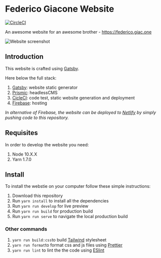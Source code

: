 # Federico Giacone Website 
[![CircleCI](https://circleci.com/gh/leopuleo/federico.giac.one.svg?style=svg&circle-token=dd2a456e6b8955ab7e0c9dc09467058d98aab827)](https://circleci.com/gh/leopuleo/federico.giac.one)

An awesome website for an awesome brother - https://federico.giac.one

![Website screenshot](https://federico.giac.one/screenshot.png)


## Introduction
This website is crafted using [Gatsby](https://www.gatsbyjs.org/).

Here below the full stack:

1. [Gatsby](https://www.gatsbyjs.org/): website static generator
2. [Prismic](https://prismic.io/): headlessCMS
3. [CicleCI](https://circleci.com/): code test, static website generation and deployment
4. [Firebase](https://firebase.google.com/): hosting

*In alternative of Firebase, the website can be deployed to [Netlify](https://www.netlify.com) by simply pushing code to this repository.*

## Requisites
In order to develop the website you need:

1. Node 10.X.X
2. Yarn 1.7.0

## Install
To install the webstie on your computer follow these simple instructions:

1. Download this repository
2. Run `yarn install` to install all the dependencies
3. Run `yarn run develop` for live preview
4. Run `yarn run build` for production build
5. Run `yarn run serve` to navigate the local production build

### Other commands
1. `yarn run build:css`to build [Tailwind](https://tailwindcss.com/) stylesheet
2. `yarn run format`to format css and js files using [Prettier](https://prettier.io/)
3. `yarn run lint` to lint the the code using [ESlint](https://eslint.org/)
